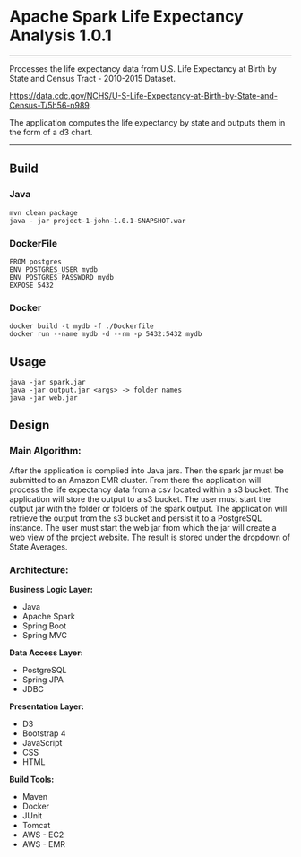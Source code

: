 # Apache Spark Life Expectancy Analysis 1.0.1

******

Processes the life expectancy data from U.S. Life Expectancy at Birth by State and Census Tract - 2010-2015 Dataset.

https://data.cdc.gov/NCHS/U-S-Life-Expectancy-at-Birth-by-State-and-Census-T/5h56-n989. 

The application computes the life expectancy by state and outputs them in the form of a d3 chart.

******
## Build
### Java
```
mvn clean package
java - jar project-1-john-1.0.1-SNAPSHOT.war
```

### DockerFile
```
FROM postgres
ENV POSTGRES_USER mydb
ENV POSTGRES_PASSWORD mydb
EXPOSE 5432
```

### Docker
```
docker build -t mydb -f ./Dockerfile
docker run --name mydb -d --rm -p 5432:5432 mydb
```

## Usage
```
java -jar spark.jar
java -jar output.jar <args> -> folder names
java -jar web.jar
```
## Design

### Main Algorithm: 
After the application is complied into Java jars. Then the spark jar must be submitted to an Amazon EMR cluster. 
From there the application will process the life expectancy data from a csv located within a s3 bucket.
The application will store the output to a s3 bucket. The user must start the output jar with the folder or folders of the spark output.
The application will retrieve the output from the s3 bucket and persist it to a PostgreSQL instance.
The user must start the web jar from which the jar will create a web view of the project website.
The result is stored under the dropdown of State Averages.


### Architecture:
**Business Logic Layer:**
- Java
- Apache Spark
- Spring Boot
- Spring MVC

**Data Access Layer:**
- PostgreSQL
- Spring JPA
- JDBC

**Presentation Layer:**
- D3
- Bootstrap 4
- JavaScript
- CSS
- HTML

**Build Tools:**
- Maven
- Docker
- JUnit
- Tomcat
- AWS - EC2
- AWS - EMR
